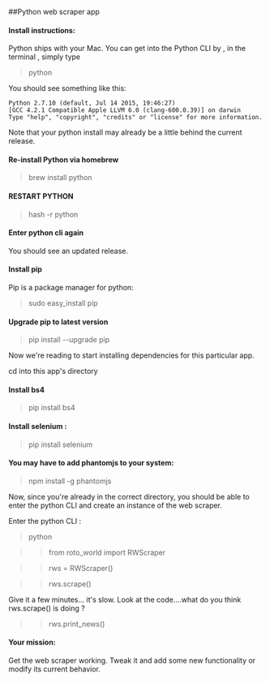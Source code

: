 
##Python web scraper app 

#### Install instructions: 

Python ships with your Mac.  You can get into the Python CLI by , in the terminal , simply type
<blockquote>python </blockquote> 

You should see something like this: 
```
Python 2.7.10 (default, Jul 14 2015, 19:46:27) 
[GCC 4.2.1 Compatible Apple LLVM 6.0 (clang-600.0.39)] on darwin
Type "help", "copyright", "credits" or "license" for more information.

```
Note that your python install may already be a little behind the current release. 


#### Re-install Python via homebrew
<blockquote> brew install python </blockquote> 

#### RESTART PYTHON 
<blockquote> hash -r python </blockquote>

#### Enter python cli again
You should see an updated release.

#### Install pip 
Pip is a package manager for python: 
<blockquote>sudo easy_install pip</blockquote>

#### Upgrade pip to latest version
<blockquote>pip install --upgrade pip</blockquote>


Now we're reading to start installing dependencies for this particular app. 

cd into this app's directory  

#### Install bs4 
<blockquote>pip install bs4</blockquote>

#### Install selenium : 
<blockquote>pip install selenium</blockquote>

#### You may have to add phantomjs to your system: 
<blockquote> npm install -g phantomjs </blockquote>

Now, since you're already in the correct directory, you should be able to enter the python CLI and create an instance
of the web scraper.  

Enter the python CLI : 
<blockquote> python </blockquote> 

>> from roto_world import RWScraper

>> rws = RWScraper() 

>> rws.scrape() 

Give it a few minutes... it's slow. Look at the code....what do you think rws.scrape() is doing ? 

>> rws.print_news() 


#### Your mission: 
Get the web scraper working.  Tweak it and add some new functionality or modify its current behavior. 

